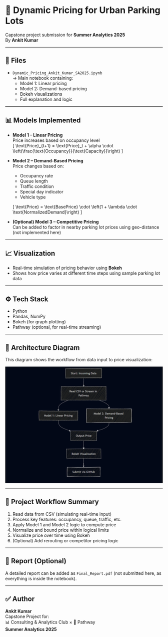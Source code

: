 # 🚗 Dynamic Pricing for Urban Parking Lots

Capstone project submission for **Summer Analytics 2025**  
By **Ankit Kumar**

---

## 📁 Files

- `Dynamic_Pricing_Ankit_Kumar_SA2025.ipynb`  
  → Main notebook containing:
  - Model 1: Linear pricing
  - Model 2: Demand-based pricing
  - Bokeh visualizations
  - Full explanation and logic

---

## 📊 Models Implemented

- **Model 1 – Linear Pricing**  
  Price increases based on occupancy level  
  \[
  \text{Price}_{t+1} = \text{Price}_t + \alpha \cdot \left(\frac{\text{Occupancy}}{\text{Capacity}}\right)
  \]

- **Model 2 – Demand-Based Pricing**  
  Price changes based on:
  - Occupancy rate
  - Queue length
  - Traffic condition
  - Special day indicator
  - Vehicle type

  \[
  \text{Price} = \text{BasePrice} \cdot \left(1 + \lambda \cdot \text{NormalizedDemand}\right)
  \]

- **(Optional) Model 3 – Competitive Pricing**  
  Can be added to factor in nearby parking lot prices using geo-distance (not implemented here)

---

## 📈 Visualization

- Real-time simulation of pricing behavior using **Bokeh**
- Shows how price varies at different time steps using sample parking lot data

---

## ⚙️ Tech Stack

- Python
- Pandas, NumPy
- Bokeh (for graph plotting)
- Pathway (optional, for real-time streaming)

---

## 🧱 Architecture Diagram

This diagram shows the workflow from data input to price visualization:

![Architecture](architecture.png)

---

## 🔁 Project Workflow Summary

1. Read data from CSV (simulating real-time input)
2. Process key features: occupancy, queue, traffic, etc.
3. Apply Model 1 and Model 2 logic to compute price
4. Normalize and bound price within logical limits
5. Visualize price over time using Bokeh
6. (Optional) Add rerouting or competitor pricing logic

---

## 📄 Report (Optional)

A detailed report can be added as `Final_Report.pdf` (not submitted here, as everything is inside the notebook).

---

## ✅ Author

**Ankit Kumar**  
Capstone Project for:  
📊 Consulting & Analytics Club × 🧠 Pathway  
**Summer Analytics 2025**
